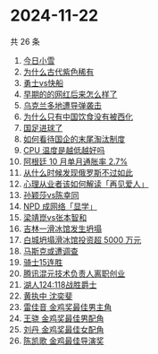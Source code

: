 # 2024-11-22

共 26 条

<!-- BEGIN ZHIHUSEARCH -->
<!-- 最后更新时间 Fri Nov 22 2024 15:04:28 GMT+0800 (China Standard Time) -->
1. [今日小雪](https://www.zhihu.com/search?q=今日小雪)
1. [为什么古代紫色稀有](https://www.zhihu.com/search?q=为什么古代紫色稀有)
1. [勇士vs快船](https://www.zhihu.com/search?q=勇士vs快船)
1. [早期的的网红后来怎么样了](https://www.zhihu.com/search?q=早期的的网红后来怎么样了)
1. [乌克兰多地遭导弹袭击](https://www.zhihu.com/search?q=乌克兰多地遭导弹袭击)
1. [为什么只有中国饮食没有被西化](https://www.zhihu.com/search?q=为什么只有中国饮食没有被西化)
1. [国足进球了](https://www.zhihu.com/search?q=国足进球了)
1. [如何看待国企的末尾淘汰制度](https://www.zhihu.com/search?q=如何看待国企的末尾淘汰制度)
1. [CPU 温度是越低越好吗](https://www.zhihu.com/search?q=CPU%20温度是越低越好吗)
1. [阿根廷 10 月单月通胀率 2.7%](https://www.zhihu.com/search?q=阿根廷%2010%20月单月通胀率%202.7%)
1. [从什么时候发现俄罗斯不过如此](https://www.zhihu.com/search?q=从什么时候发现俄罗斯不过如此)
1. [心理从业者该如何解读「再见爱人」](https://www.zhihu.com/search?q=心理从业者该如何解读「再见爱人」)
1. [孙颖莎vs陈幸同](https://www.zhihu.com/search?q=孙颖莎vs陈幸同)
1. [NPD 成网络「显学」](https://www.zhihu.com/search?q=NPD%20成网络「显学」)
1. [梁靖崑vs张本智和](https://www.zhihu.com/search?q=梁靖崑vs张本智和)
1. [吉林一滑冰馆发生坍塌](https://www.zhihu.com/search?q=吉林一滑冰馆发生坍塌)
1. [白城坍塌滑冰馆投资超 5000 万元](https://www.zhihu.com/search?q=白城坍塌滑冰馆投资超%205000%20万元)
1. [马斯克或遭调查](https://www.zhihu.com/search?q=马斯克或遭调查)
1. [骑士15连胜](https://www.zhihu.com/search?q=骑士15连胜)
1. [腾讯混元技术负责人离职创业](https://www.zhihu.com/search?q=腾讯混元技术负责人离职创业)
1. [湖人124:118战胜爵士](https://www.zhihu.com/search?q=湖人124:118战胜爵士)
1. [黄执中 沈奕斐](https://www.zhihu.com/search?q=黄执中%20沈奕斐)
1. [雷佳音 金鸡奖最佳男主角](https://www.zhihu.com/search?q=雷佳音%20金鸡奖最佳男主角)
1. [王骁 金鸡奖最佳男配角](https://www.zhihu.com/search?q=王骁%20金鸡奖最佳男配角)
1. [刘丹 金鸡奖最佳女配角](https://www.zhihu.com/search?q=刘丹%20金鸡奖最佳女配角)
1. [陈凯歌 金鸡最佳导演奖](https://www.zhihu.com/search?q=陈凯歌%20金鸡最佳导演奖)
<!-- END ZHIHUSEARCH -->
